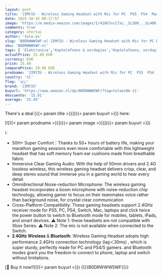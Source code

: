 ```yaml
---
layout: post
title: 'JIMYIU - Wireless Gaming Headset with Mic for PC  PS5  PS4  Mac  2.4GHz Bluetooth Gaming Headphones  50-Hr Battery  Noise-Cancelling Mic for Laptop Computer  Black'
date: 2025-10-16 00:17:57
image: 'https://m.media-amazon.com/images/I/410G7xcC7xL._SL500_._SL400_.jpg'
comments: true
category: ofertas
author: 'tole.es'
slug: 'B0DRWWW5WF-nl JIMYIU - Wireless Gaming Headset with Mic for PC PS5 PS4...'
sku: 'B0DRWWW5WF-nl'
tags: [ 'Elektronica','Koptelefoons & oordopjes','Koptelefoons, oordopjes & accessoires','Over-ear-koptelefoons','jimyiu','🇳🇱', ]
actualPrice: 25.49 EUR
currency: EUR
price: 25.49
comparePrice: 29.99 EUR
prodname: 'JIMYIU - Wireless Gaming Headset with Mic for PC  PS5  PS4  Mac  2.4GHz Bluetooth Gaming Headphones  50-Hr Battery  Noise-Cancelling Mic for Laptop Computer  Black'
country: 'nl'
flag: '🇳🇱'
brand: 'JIMYIU'
buyurl: 'https://www.amazon.nl/dp/B0DRWWW5WF/?tag=tolees0b-21'
descuento: '15.01'
average: '25.49'
---
```


There's a deal [{{< param title >}}]({{< param buyurl >}})  here:

[![{{< param prodname >}}]({{< param image >}})]({{< param buyurl >}})

ℹ️:

- 50H+ Super Comfort：Thanks to 50+ hours of battery life, making your marathon gaming sessions even more comfortable with this lightweight headset that has soft memory foam ear cushions made from breathable fabric
- Immersive Clear Gaming Audio: With the help of 50mm drivers and 2.4G lossless wireless, this wireless gaming headset delivers crisp, clear, and deep stereo sound that immerse you in a gaming world to hear every detail
- Omnidirectional Noise-reduction Microphone: The wireless gaming headset incorporates a boom microphone with noise-reduction chip technology, allowing gamer to focus on their teammates voice rather than background noise, for crystal clear communication
- Cross-Platform Compatibility: These gaming headsets support 2.4GHz receiver mode for PS5, PC, PS4, Switch, Mac, laptops and click twice the power button to switch to Bluetooth mode for mobiles, tablets, iPads, and smart devices. ⚠️ Note 1: these headsets are not compatible with Xbox Series. ⚠️ Note 2: The mic is not available when connected to the Switch.
- 𝟐.𝟒𝐆𝐇𝐳 𝐖𝐢𝐫𝐞𝐥𝐞𝐬𝐬 & 𝐁𝐥𝐮𝐞𝐭𝐨𝐨𝐭𝐡: Wireless Gaming Headset adopts high performance 2.4GHz connection technology (lag＜30ms) , which is super sturdy, perfectly made for PC and PS4/5 gamers. and Bluetooth modes grant you the freedom to connect to phone, laptop and switch without limitations.

[🛒 Buy it now!!]({{< param buyurl >}})
{{<world>}}B0DRWWW5WF{{</world>}}
